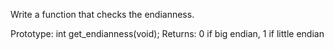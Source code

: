 Write a function that checks the endianness.

Prototype: int get_endianness(void);
Returns: 0 if big endian, 1 if little endian
